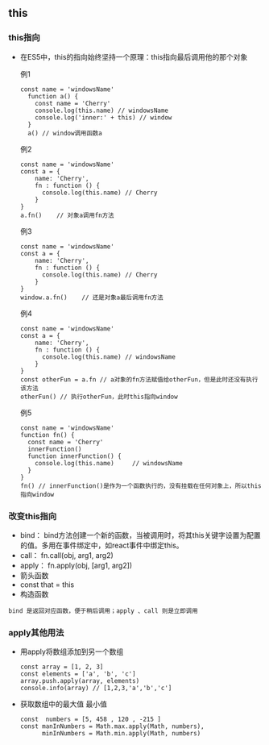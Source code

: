 ## this
### this指向
- 在ES5中，this的指向始终坚持一个原理：this指向最后调用他的那个对象

  例1
  ```
  const name = 'windowsName'
    function a() {
      const name = 'Cherry'
      console.log(this.name) // windowsName  
      console.log('inner:' + this) // window  
    }
    a() // window调用函数a
  ```
  例2
  ```
  const name = 'windowsName'
  const a = {
      name: 'Cherry',
      fn : function () {
        console.log(this.name) // Cherry
      }
  }
  a.fn()    // 对象a调用fn方法
  ```
  例3
  ```
  const name = 'windowsName'
  const a = {
      name: 'Cherry',
      fn : function () {
        console.log(this.name) // Cherry
      }
  }
  window.a.fn()    // 还是对象a最后调用fn方法
  ```
  例4
  ```
  const name = 'windowsName'
  const a = {
      name: 'Cherry',
      fn : function () {
        console.log(this.name) // windowsName
      }
  }
  const otherFun = a.fn // a对象的fn方法赋值给otherFun，但是此时还没有执行该方法
  otherFun() // 执行otherFun，此时this指向window
  ```
  例5
  ```
  const name = 'windowsName'
  function fn() {
    const name = 'Cherry'
    innerFunction()
    function innerFunction() {
      console.log(this.name)     // windowsName
    }
  }
  fn() // innerFunction()是作为一个函数执行的，没有挂载在任何对象上，所以this指向window
  ```
### 改变this指向
  - bind： bind方法创建一个新的函数，当被调用时，将其this关键字设置为配置的值。多用在事件绑定中，如react事件中绑定this。
  - call： fn.call(obj, arg1, arg2)
  - apply： fn.apply(obj, [arg1, arg2])
  - 箭头函数
  - const that = this
  - 构造函数

  `
  bind 是返回对应函数，便于稍后调用；apply 、call 则是立即调用 
  `
### apply其他用法
  - 用apply将数组添加到另一个数组
    ```
    const array = [1, 2, 3]
    const elements = ['a', 'b', 'c']
    array.push.apply(array, elements)
    console.info(array) // [1,2,3,'a','b','c']
    ```
  - 获取数组中的最大值 最小值
    ```
    const  numbers = [5, 458 , 120 , -215 ]
    const manInNumbers = Math.max.apply(Math, numbers),
          minInNumbers = Math.min.apply(Math, numbers)
    ```